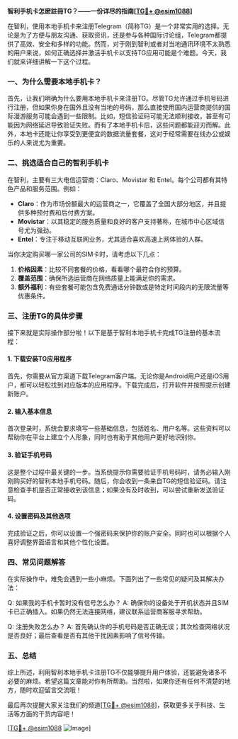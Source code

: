 **智利手机卡怎麽註冊TG？——一份详尽的指南[[TG💪+ @esim1088](https://t.me/s/esim1088)]**

在智利，使用本地手机卡来注册Telegram（简称TG）是一个非常实用的选择。无论是为了方便与朋友沟通、获取资讯，还是参与各种国际讨论组，Telegram都提供了高效、安全和多样的功能。然而，对于刚到智利或者对当地通讯环境不太熟悉的用户来说，如何正确选择并激活手机卡以支持TG应用可能是个难题。今天，我们就来详细讲解一下这个过程。

### 一、为什么需要本地手机卡？

首先，让我们明确为什么要用本地手机卡来注册TG。尽管TG允许通过手机号码进行注册，但如果你身在国外且没有当地的号码，那么直接使用国内运营商提供的国际漫游服务可能会遇到一些限制。比如，短信验证码可能无法顺利接收，甚至有可能因为网络延迟导致验证失败。而有了本地手机卡后，这些问题都能迎刃而解。此外，本地卡还能让你享受到更便宜的数据流量套餐，这对于经常需要在线办公或娱乐的人来说尤为重要。

### 二、挑选适合自己的智利手机卡

在智利，主要有三大电信运营商：Claro、Movistar 和 Entel。每个公司都有其特色产品和服务范围。例如：

- **Claro**：作为市场份额最大的运营商之一，它覆盖了全国大部分地区，并且提供多种预付费和后付费方案。
- **Movistar**：以其稳定的服务质量和良好的客户支持著称，在城市中心区域信号尤为强劲。
- **Entel**：专注于移动互联网业务，尤其适合喜欢高速上网体验的人群。

当你决定购买哪一家公司的SIM卡时，请考虑以下几点：
1. **价格因素**：比较不同套餐的价格，看看哪个最符合你的预算。
2. **覆盖范围**：确保所选运营商在网络质量上能满足你的需求。
3. **额外福利**：有些套餐可能包含免费通话分钟数或是特定时间段内的无限流量等优惠条件。

### 三、注册TG的具体步骤

接下来就是实际操作部分啦！以下是基于智利本地手机卡完成TG注册的基本流程：

#### 1. 下载安装TG应用程序
首先，你需要从官方渠道下载Telegram客户端。无论你是Android用户还是iOS用户，都可以轻松找到对应版本的应用程序。下载完成后，打开软件并按照提示创建新账户。

#### 2. 输入基本信息
首次登录时，系统会要求填写一些基础信息，包括姓名、用户名等。这些资料可以帮助你在平台上建立个人形象，同时也有助于其他用户更好地识别你。

#### 3. 验证手机号码
这是整个过程中最关键的一步。当系统提示你需要验证手机号码时，请务必输入刚刚购买好的智利本地手机号码。随后，你会收到一条来自TG的短信验证码。请注意检查手机是否正常接收到该信息；如果没有及时收到，可以尝试重新发送验证码。

#### 4. 设置密码及其他选项
完成验证之后，你可以设置一个强密码来保护你的账户安全。同时也可以根据个人喜好调整界面语言和其他个性化设置。

### 四、常见问题解答

在实际操作中，难免会遇到一些小麻烦。下面列出了一些常见的疑问及其解决办法：

Q: 如果我的手机卡暂时没有信号怎么办？
A: 确保你的设备处于开机状态并且SIM卡已正确插入。如果仍然无法连接网络，建议联系运营商客服寻求帮助。

Q: 注册失败怎么办？
A: 首先确认你的手机号码是否正确无误；其次检查网络状况是否良好；最后查看是否有其他干扰因素影响了信号传输。

### 五、总结

综上所述，利用智利本地手机卡注册TG不仅能够提升用户体验，还能避免诸多不必要的麻烦。希望这篇文章能对你有所帮助。当然啦，如果你还有任何不清楚的地方，随时欢迎留言交流哦！

最后再次提醒大家关注我们的频道[[TG💪+ @esim1088](https://t.me/s/esim1088)]，获取更多关于科技、生活等方面的干货内容吧！

[[TG💪+ @esim1088](https://t.me/s/esim1088) ![Image](https://i.postimg.cc/4NQfJmqS/Snipaste-2025-05-13-00-14-12.png)]